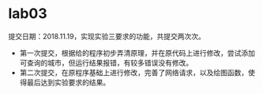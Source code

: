 # lab03
提交日期：2018.11.19，实现实验三要求的功能，共提交两次次。

- 第一次提交，根据给的程序初步弄清原理，并在原代码上进行修改，尝试添加可查询的城市，但运行结果报错，有较多错误没有修改。
- 第二次提交，在原程序基础上进行修改，完善了网络请求，以及绘图函数，使得最后达到实验要求的结果。

